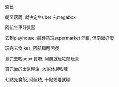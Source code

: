 週日

朝早落雨, 就決定坐uber 去megabox

阿航坐車好興奮

去到playhouse, 航鍾意玩supermarket 同車, 但啲車好廢

玩完去食ikea, 阿航瞓醒開餐

食完去咗aeon 買嘢, 阿航就玩咗陣玩具

買完坐的士返屋企, 大家休息咗陣

七點先食飯, 阿航攰, 十點熄燈就瞓
